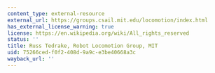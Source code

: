 ```yaml
---
content_type: external-resource
external_url: https://groups.csail.mit.edu/locomotion/index.html
has_external_license_warning: true
license: https://en.wikipedia.org/wiki/All_rights_reserved
status: ''
title: Russ Tedrake, Robot Locomotion Group, MIT
uid: 75266ced-f0f2-408d-9a9c-e3be40668a3c
wayback_url: ''
---
```

